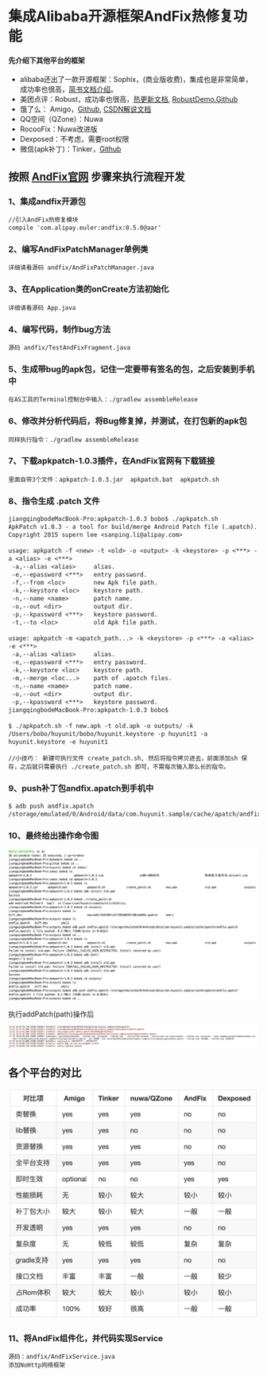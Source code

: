 # 集成Alibaba开源框架AndFix热修复功能


#### 先介绍下其他平台的框架

- alibaba还出了一款开源框架：Sophix，(商业版收费)，集成也是非常简单，成功率也很高，[简书文档介绍](http://www.jianshu.com/p/8ea4d653a53e)。
- 美团点评：Robust，成功率也很高，[热更新文档](https://tech.meituan.com/android_robust.html), [RobustDemo.Github](https://github.com/Meituan-Dianping/Robust)
- 饿了么： Amigo，[Github](https://github.com/eleme/Amigo), [CSDN解说文档](http://blog.csdn.net/yangxi_pekin/article/details/52523872)
- QQ空间（QZone）：Nuwa
- RocooFix：Nuwa改进版
- Dexposed：不考虑，需要root权限
- 微信(apk补丁)：Tinker，[Github](https://github.com/Tencent/tinker)

## 按照 [AndFix官网](https://github.com/alibaba/AndFix) 步骤来执行流程开发

### 1、集成andfix开源包  

    //引入AndFix热修复模块
    compile 'com.alipay.euler:andfix:0.5.0@aar'
    
### 2、编写AndFixPatchManager单例类

    详细请看源码 andfix/AndFixPatchManager.java    
    
### 3、在Application类的onCreate方法初始化

    详细请看源码 App.java
    
### 4、编写代码，制作bug方法

    源码 andfix/TestAndFixFragment.java

### 5、生成带bug的apk包，记住一定要带有签名的包，之后安装到手机中

    在AS工具的Terminal控制台中输入：./gradlew assembleRelease
    
### 6、修改并分析代码后，将Bug修复掉，并测试，在打包新的apk包

    同样执行指令：./gradlew assembleRelease
    
### 7、下载apkpatch-1.0.3插件，在AndFix官网有下载链接

    里面自带3个文件：apkpatch-1.0.3.jar  apkpatch.bat  apkpatch.sh
    
### 8、指令生成 .patch 文件

    jiangqingbodeMacBook-Pro:apkpatch-1.0.3 bobo$ ./apkpatch.sh
    ApkPatch v1.0.3 - a tool for build/merge Android Patch file (.apatch).
    Copyright 2015 supern lee <sanping.li@alipay.com>
    
    usage: apkpatch -f <new> -t <old> -o <output> -k <keystore> -p <***> -a <alias> -e <***>
     -a,--alias <alias>     alias.
     -e,--epassword <***>   entry password.
     -f,--from <loc>        new Apk file path.
     -k,--keystore <loc>    keystore path.
     -n,--name <name>       patch name.
     -o,--out <dir>         output dir.
     -p,--kpassword <***>   keystore password.
     -t,--to <loc>          old Apk file path.
    
    usage: apkpatch -m <apatch_path...> -k <keystore> -p <***> -a <alias> -e <***>
     -a,--alias <alias>     alias.
     -e,--epassword <***>   entry password.
     -k,--keystore <loc>    keystore path.
     -m,--merge <loc...>    path of .apatch files.
     -n,--name <name>       patch name.
     -o,--out <dir>         output dir.
     -p,--kpassword <***>   keystore password.
    jiangqingbodeMacBook-Pro:apkpatch-1.0.3 bobo$ 

    $ ./apkpatch.sh -f new.apk -t old.apk -o outputs/ -k /Users/bobo/huyunit/bobo/huyunit.keystore -p huyunit1 -a huyunit.keystore -e huyunit1
    
    //小技巧： 新建可执行文件 create_patch.sh, 然后将指令拷贝进去，前面添加sh 保存，之后就只需要执行 ./create_patch.sh 即可，不需每次输入那么长的指令。

### 9、push补丁包andfix.apatch到手机中

    $ adb push andfix.apatch /storage/emulated/0/Android/data/com.huyunit.sample/cache/apatch/andfix.apatch

### 10、最终给出操作命令图

<img src="cmd.png" />

执行addPatch(path)操作后

<img src="addPatched.png" />


## 各个平台的对比

<img src="hotfix_platform.png" />

### 11、将AndFix组件化，并代码实现Service

    源码：andfix/AndFixService.java
    添加NoHttp网络框架